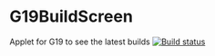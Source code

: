 # G19BuildScreen
Applet for G19 to see the latest builds
[![Build status](https://ci.appveyor.com/api/projects/status/e3f62xg677jnd7q5?svg=true)](https://ci.appveyor.com/project/binaryfr3ak/g19buildscreen)
